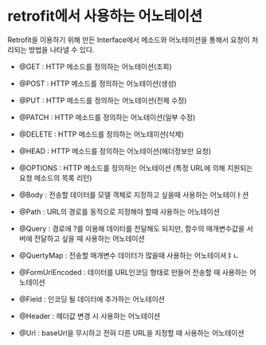 
<br>
<br>
<br>

# retrofit에서 사용하는 어노테이션
Retrofit을 이용하기 위해 만든 Interface에서 메소드와 어노테이션을 통해서 요청이 처리되는 방법을 나타낼 수 있다.
- @GET : HTTP 메소드를 정의하는 어노테이션(조회)

- @POST : HTTP 메소드를 정의하는 어노테이션(생성)

- @PUT : HTTP 메소드를 정의하는 어노테이션(전체 수정)

- @PATCH : HTTP 메소드를 정의하는 어노테이션(일부 수정)

- @DELETE : HTTP 메소드를 정의하는 어노테이션(삭제)

- @HEAD : HTTP 메소드를 정의하는 어노테이션(헤더정보만 요청)

- @OPTIONS : HTTP 메소드를 정의하는 어노테이션 (특정 URL에 의해 지원되는 요청 메소드의 목록 리턴)

- @Body : 전송할 데이터를 모델 객체로 지정하고 싶을때 사용하는 어노테이ㅏ션

- @Path : URL의 경로를 동적으로 지정해야 할때 사용하는 어노테이션

- @Query : 경로에 ?를 이용해 데이터를 전달해도 되지만, 함수의 매개변수값을 서버에 전달하고 싶을 때 사용하는 어노테이션

- @QuertyMap : 전송할 매개변수 데이터가 많을때 사용하는 어노테이셔ㅑㄴ

- @FormUrlEncoded : 데이터를 URL인코딩 형태로 만들어 전송할 때 사용하는 어노테이션

- @Field : 인코딩 될 데이터에 추가하는 어노테이션

- @Header : 헤더값 변경 시 사용하는 어노테이션 

- @Url : baseUrl을 무시하고 전혀 다른 URL을 지정할 때 사용하는 어노테이션

